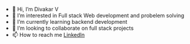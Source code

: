 - 👋 Hi, I’m Divakar V
- 👀 I’m interested in Full stack Web development and probelem solving
- 🌱 I’m currently learning backend development
- 💞️ I’m looking to collaborate on full stack projects
- 📫 How to reach me [LinkedIn](https://www.linkedin.com/in/divakar-v-4761081b7/)

<!---
DIVAKARV08/DIVAKARV08 is a ✨ special ✨ repository because its `README.md` (this file) appears on your GitHub profile.
You can click the Preview link to take a look at your changes.
--->
